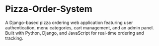 # Pizza-Order-System
A Django-based pizza ordering web application featuring user authentication, menu categories, cart management, and an admin panel. Built with Python, Django, and JavaScript for real-time ordering and tracking.
